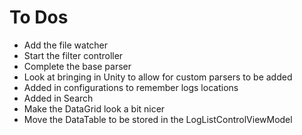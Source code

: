 # To Dos
* Add the file watcher
* Start the filter controller
* Complete the base parser
* Look at bringing in Unity to allow for custom parsers to be added
* Added in configurations to remember logs locations
* Added in Search
* Make the DataGrid look a bit nicer
* Move the DataTable to be stored in the LogListControlViewModel